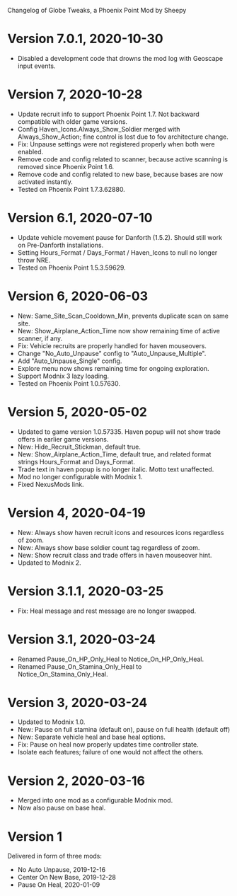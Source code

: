 Changelog of Globe Tweaks, a Phoenix Point Mod by Sheepy

# Version 7.0.1, 2020-10-30

* Disabled a development code that drowns the mod log with Geoscape input events.

# Version 7, 2020-10-28

* Update recruit info to support Phoenix Point 1.7.  Not backward compatible with older game versions.
* Config Haven_Icons.Always_Show_Soldier merged with Always_Show_Action; fine control is lost due to fov architecture change.
* Fix: Unpause settings were not registered properly when both were enabled.
* Remove code and config related to scanner, because active scanning is removed since Phoenix Point 1.6.
* Remove code and config related to new base, because bases are now activated instantly.
* Tested on Phoenix Point 1.7.3.62880.

# Version 6.1, 2020-07-10

* Update vehicle movement pause for Danforth (1.5.2).  Should still work on Pre-Danforth installations.
* Setting Hours_Format / Days_Format / Haven_Icons to null no longer throw NRE.
* Tested on Phoenix Point 1.5.3.59629.

# Version 6, 2020-06-03

* New: Same_Site_Scan_Cooldown_Min, prevents duplicate scan on same site.
* New: Show_Airplane_Action_Time now show remaining time of active scanner, if any.
* Fix: Vehicle recruits are properly handled for haven mouseovers.
* Change "No_Auto_Unpause" config to "Auto_Unpause_Multiple".
* Add "Auto_Unpause_Single" config.
* Explore menu now shows remaining time for ongoing exploration.
* Support Modnix 3 lazy loading.
* Tested on Phoenix Point 1.0.57630.

# Version 5, 2020-05-02

* Updated to game version 1.0.57335.  Haven popup will not show trade offers in earlier game versions.
* New: Hide_Recruit_Stickman, default true.
* New: Show_Airplane_Action_Time, default true, and related format strings Hours_Format and Days_Format.
* Trade text in haven popup is no longer italic.  Motto text unaffected.
* Mod no longer configurable with Modnix 1.
* Fixed NexusMods link.

# Version 4, 2020-04-19

* New: Always show haven recruit icons and resources icons regardless of zoom.
* New: Always show base soldier count tag regardless of zoom.
* New: Show recruit class and trade offers in haven mouseover hint.
* Updated to Modnix 2.

# Version 3.1.1, 2020-03-25

* Fix: Heal message and rest message are no longer swapped.

# Version 3.1, 2020-03-24

* Renamed Pause_On_HP_Only_Heal to Notice_On_HP_Only_Heal.
* Renamed Pause_On_Stamina_Only_Heal to Notice_On_Stamina_Only_Heal.

# Version 3, 2020-03-24

* Updated to Modnix 1.0.
* New: Pause on full stamina (default on), pause on full health (default off)
* New: Separate vehicle heal and base heal options.
* Fix: Pause on heal now properly updates time controller state.
* Isolate each features; failure of one would not affect the others.

# Version 2, 2020-03-16

* Merged into one mod as a configurable Modnix mod.
* Now also pause on base heal.

# Version 1

Delivered in form of three mods:

* No Auto Unpause, 2019-12-16
* Center On New Base, 2019-12-28
* Pause On Heal, 2020-01-09